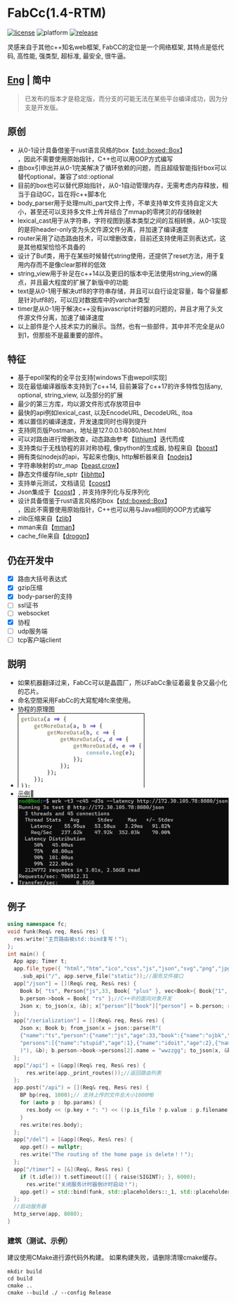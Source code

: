 # FabCc(1.4-RTM)
[![license][license-badge]][license-link]
![platform][supported-platforms-badge]
[![release][release-badge]][release-link]

[license-badge]: https://img.shields.io/badge/License-AGPL%20v3-gold.svg
[license-link]: LICENSE
[supported-platforms-badge]: https://img.shields.io/badge/platform-Win32%20|%20GNU/Linux%20|%20macOS%20|%20FreeBSD%20-maroon
[release-badge]: https://img.shields.io/github/release/asciphx/FabCc.svg?style=flat-square
[release-link]: https://github.com/asciphx/FabCc/releases
灵感来自于其他c++知名web框架, FabCC的定位是一个网络框架, 其特点是低代码, 高性能, 强类型, 超标准, 最安全, 很牛逼。

## [Eng](./README.md) | 简中
> 已发布的版本才是稳定版，而分支的可能无法在某些平台编译成功，因为分支是开发版。

## 原创
- 从0-1设计具备借鉴于rust语言风格的box【[std::boxed::Box](https://doc.rust-lang.org/std/boxed/struct.Box.html)】  
  ，因此不需要使用原始指针，C++也可以用OOP方式编写
- 由box引申出并从0-1完美解决了循环依赖的问题，而且超级智能指针box可以替代optional，兼容了std::optional
- 目前的box也可以替代原始指针，从0-1自动管理内存，无需考虑内存释放，相当于自动GC，旨在将c++脚本化
- body_parser用于处理multi_part文件上传，不单支持单文件支持自定义大小，甚至还可以支持多文件上传并结合了mmap的零拷贝的存储映射
- lexical_cast用于从字符串，字符视图到基本类型之间的互相转换，从0-1实现的是将header-only变为头文件源文件分离，并加速了编译速度
- router采用了动态路由技术，可以增删改查，目前还支持使用正则表达式，这是其他框架恰恰不具备的
- 设计了Buf类，用于在某些时候替代string使用，还提供了reset方法，用于复用内存而不是像clear那样的低效
- string_view用于补足在c++14以及更旧的版本中无法使用string_view的痛点，并且最大程度的扩展了新版中的功能
- text是从0-1用于解决utf8的字符串存储，并且可以自行设定容量，每个容量都是针对utf8的，可以应对数据库中的varchar类型
- timer是从0-1用于解决c++没有javascript计时器的问题的，并且才用了头文件源文件分离，加速了编译速度
- 以上部件是个人技术实力的展示。当然，也有一些部件，其中并不完全是从0到1，但那些不是最重要的部件。

## 特征
- 基于epoll架构的全平台支持[windows下由wepoll实现]
- 现在最低编译器版本支持到了c++14, 目前兼容了c++17的许多特性包括any, optional, string_view, 以及部分的扩展
- 最少的第三方库，均以源文件形式存放项目中
- 最快的api例如lexical_cast, 以及EncodeURL, DecodeURL, itoa
- 难以置信的编译速度，开发速度同时也得到提升
- 支持网页版Postman，地址是127.0.0.1:8080/test.html
- 可以对路由进行增删改查，动态路由参考【[lithium](https://github.com/matt-42/lithium)】迭代而成
- 支持类似于无栈协程的非对称协程, 像python的生成器, 协程来自【[boost](https://github.com/boostorg/context)】
- 拥有类似nodejs的api，写起来也像js, http解析器来自【[nodejs](https://github.com/nodejs/llhttp)】
- 字符串映射的str_map【[beast](https://github.com/boostorg/beast),[crow](https://github.com/ipkn/crow)】
- 静态文件缓存file_sptr【[libhttp](https://github.com/neithern/libhttp)】
- 支持单元测试，文档请见【[coost](https://coostdocs.gitee.io/cn/co/unitest/)】
- Json集成于【[coost](https://coostdocs.gitee.io/cn/co/json/)】, 并支持序列化与反序列化
- 设计具备借鉴于rust语言风格的box【[std::boxed::Box](https://doc.rust-lang.org/std/boxed/struct.Box.html)】  
  ，因此不需要使用原始指针，C++也可以用与Java相同的OOP方式编写
- zlib压缩来自【[zlib](https://github.com/madler/zlib)】
- mman来自【[mman](https://code.google.com/archive/p/mman-win32/source/default/source)】
- cache_file来自【[drogon](https://github.com/drogonframework/drogon/blob/master/lib/src/CacheFile.cc)】

## 仍在开发中
- [x] 路由大括号表达式
- [x] gzip压缩
- [x] body-parser的支持
- [ ] ssl证书
- [ ] websocket
- [x] 协程
- [ ] udp服务端
- [ ] tcp客户端client

## 説明
- 如果机器翻译过来，FabCc可以是晶圆厂，所以FabCc象征着最复杂又最小化的芯片。
- 命名空間采用FabCc的大寫駝峰fc來使用。
- 协程的原理图
- ![yield](./yield.gif)
- [示例](http://8.129.58.72:8080/)🚀
- ![测试](./test.jpg)

## 例子
```c++
using namespace fc;
void funk(Req& req, Res& res) {
  res.write("主页路由被std::bind复写！");
};
int main() {
  App app; Timer t;
  app.file_type({ "html","htm","ico","css","js","json","svg","png","jpg","gif","txt","wasm","mp4" })
    .sub_api("/", app.serve_file("static"));//服务文件接口
  app["/json"] = [](Req& req, Res& res) {
    Book b{ "ts", Person{"js",33, Book{ "plus" }, vec<Book>{ Book{"1", Person { "sb1" }},Book{"2", Person { "sb2" }} }} };
    b.person->book = Book{ "rs" };//C++中的面向对象开发
    Json x; to_json(x, &b); x["person"]["book"]["person"] = b.person; res.write(x.dump());
  };
  app["/serialization"] = [](Req& req, Res& res) {
    Json x; Book b; from_json(x = json::parse(R"(
	{"name":"ts","person":{"name":"js","age":33,"book":{"name":"ojbk","person":{"name":"fucker","age":0},
	"persons":[{"name":"stupid","age":1},{"name":"idoit","age":2},{"name":"bonkers","age":3,"book":{"name":"sb"}}]}}}
	)"), &b); b.person->book->persons[2].name = "wwzzgg"; to_json(x, &b); res.write(x.dump());//反序列化与序列化
  };
  app["/api"] = [&app](Req& req, Res& res) {
	  res.write(app._print_routes());//返回路由列表
  };
  app.post("/api") = [](Req& req, Res& res) {
    BP bp(req, 1000);// 支持上传的文件总大小1000MB
    for (auto p : bp.params) {
      res.body << (p.key + ": ") << (!p.is_file ? p.value : p.filename) << ", ";
    }
    res.write(res.body);
  };
  app["/del"] = [&app](Req&, Res& res) {
    app.get() = nullptr;
    res.write("The routing of the home page is delete！！");
  };
  app["/timer"] = [&](Req&, Res& res) {
    if (t.idle()) t.setTimeout([] { raise(SIGINT); }, 6000);
	  res.write("关闭服务计时器倒计时启动！");
    app.get() = std::bind(funk, std::placeholders::_1, std::placeholders::_2);
  };
  //启动服务器
  http_serve(app, 8080);
}
```

### 建筑（测试、示例）
建议使用CMake进行源代码外构建。
如果构建失败，请删除清理cmake缓存。
```
mkdir build
cd build
cmake ..
cmake --build ./ --config Release
```
